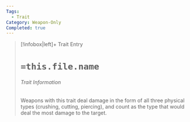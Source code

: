 ```yaml
---
Tags:
  - Trait
Category: Weapon-Only
Completed: true
---
```

> [!infobox|left]+ Trait Entry
> # `=this.file.name`
> ###### Trait Information
> Weapons with this trait deal damage in the form of all three physical types (crushing, cutting, piercing), and count as the type that would deal the most damage to the target.